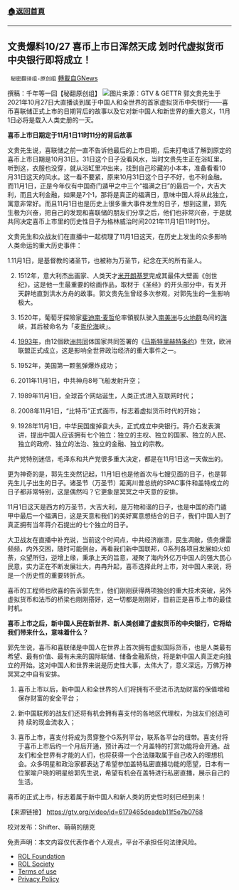 ###  [:house:返回首頁](https://github.com/ourhimalayas/txt)
---


## 文贵爆料10/27 喜币上市日浑然天成 划时代虚拟货币中央银行即将成立！
` 秘密翻译组-原创组` [轉載自GNews](https://gnews.org/zh-hans/1622501/)

撰稿：千年等一回【秘翻原创组】
![](https://assets.gnews.org/wp-content/uploads/2021/10/97b029ee-672c-4382-ba97-632a244ad60a.jpg)图片来源：GTV & GETTR
郭文贵先生于2021年10月27日大直播谈到属于中国人和全世界的首家虚拟货币中央银行——喜币喜联储正式上市的日期背后的故事以及它对新中国人和新世界的重大意义，11月1日必将是载入人类史册的一天。

**喜币上市日期定于11月1日11时11分的背后故事**

文贵先生说，喜联储之前一直不告诉他最后的上市日期，后来打电话了解到原定的喜币上市日期是10月31日。31日这个日子没看风水，当时文贵先生正在浴缸里，听到这，衣服也没穿，就从浴缸里冲出来，找到自己珍藏的小本本，准备看看10月31日这天的风水。这一看不要紧，原来10月31日这个日子不好，也不利金融。而11月1日，正是今年仅有中国奇门遁甲之中三个“福满之日”的最后一个，大吉大利，而且大利金融，如果是7个1，那将是真正的福满日，意味中国人将从此独立，寓意非常好。而且11月1日也是历史上很多重大事件发生的日子，想到这里，郭先生极为兴奋，把自己的发现和喜联储的朋友们分享之后，他们也非常兴奋，于是就共同决定喜币上市里的历史性日子为格林威治时间2021年11月1日11时11分。

文贵先生和众战友们在直播中一起梳理了11月1日这天，在历史上发生的众多影响人类命运的重大历史事件：

1.11月1日，是基督教的诸圣节，也被称为万圣节，纪念在天的所有圣人。

2. 1512年，意大利杰出画家、人类天才[米开朗基罗](https://zh.wikipedia.org/wiki/米開朗基羅)完成其最伟大壁画《创世纪》，这是他一生最重要的绘画作品，取材于《圣经》的开头部分中，有关开天辟地直到洪水方舟的故事。郭文贵先生曾经多次参观，对郭先生的一生影响极大。

3. 1520年，葡萄牙探險家[斐迪南·麦哲](https://zh.wikipedia.org/wiki/斐迪南·麥哲倫)伦率領舰队驶入[南美洲](https://zh.wikipedia.org/wiki/南美洲)与[火地群](https://zh.wikipedia.org/wiki/火地群岛)岛间的[海](https://zh.wikipedia.org/wiki/海峽)峡，其后被命名为「麦[哲伦海](https://zh.wikipedia.org/wiki/麥哲倫海峽)峡」。

4. [1993年](https://zh.wikipedia.org/wiki/1993年)，由12個欧[洲共同](https://zh.wikipedia.org/wiki/歐洲共同體)体国家共同签署的《[马斯特里赫特条约](https://zh.wikipedia.org/wiki/馬斯垂克條約)》生效，欧洲联盟正式成立，这是影响全世界政治经济的重大事件之一。

5. 1952年，美国第一颗氢弹爆炸成功；

6. 2011年11月1日，中共神舟8号飞船发射升空；

7. 1989年11月1日，全球首个网站诞生，人类正式进入互联网时代；

8. 2008年11月1日，“比特币”正式面市，标志着虚拟货币时代的开始；

9. 1928年11月1日，中华民国废掉袁大头，正式成立中央银行。蒋介石发表演讲，提出中国人应该拥有七个独立：独立的主权、独立的国家、独立的人民、独立的政府、独立的法治、独立的金融、独立的宗教。

共产党特别迷信，毛泽东和共产党很多重大决定，都是在11月1日这一天做出的。

更为神奇的是，郭先生突然记起，11月1日也是他首次与七嫂见面的日子，也是郭先生儿子出生的日子。诸圣节（万圣节）距离川普总统的SPAC事件和盖特成立的日子都非常特别，这是偶然吗？它更象是冥冥之中天意的安排。

11月1日这天是西方的万圣节，大吉大利，是万物和谐的日子，也是中国的奇门遁甲中最后一个福满日，这是天意和我们的美好寓意想结合的日子，我们中国人到了真正拥有当年蒋介石提出的七个独立的日子。

大卫战友在直播中补充说，当前这个时间点，中共经济崩溃，民生凋敝，债务爆雷频频，内外交困，随时可能倒台，再看我们新中国联邦，G系列各项目发展如火如荼，众望所归，逆增上缘，秉承上天的旨意，凝聚了海内外亿万中国人的强大民心民意，实力正在不断发展壮大，冉冉升起，喜币选择此时上市，对中国人来说，将是一个历史性的重要转折点。

喜币的工程师也欣喜的告诉郭先生，他们刚刚获得两项独创的重大技术突破，另外虚拟货币和法币的桥梁也刚刚搭好，这一切都是刚刚好，目前正是喜币上市的最佳时机。

**喜币上市之后，新中国人民在新世界、新人类创建了虚拟货币的中央银行，它将给我们带来什么，意味着什么？**

郭先生说，喜币和喜联储是中国人在世界上首次拥有虚拟国际货币，也是人类最有希望、最有价值、最有未来的国际联储、储备金融系统，将是新中国人真正走向独立的开始。这对中国人和世界来说是历史性大事，太伟大了，意义深远，万佛万神冥冥之中自有安排。

1. 喜币上市以后，新中国人和全世界的人们将拥有不受法币洗劫财富的保值增和保存财富的安全平台；


2. 新中国联邦的战友们还将有机会拥有喜支付的各地区代理权，为战友们创造可持
续的现金流收入；

3. 喜币上市，喜支付将成为贯穿整个G系列平台，联系各平台的纽带。喜支付将于喜币上市后约一个月后开通，预计再过一个月盖特的打赏功能将会开通。战友们和全世界有才能的人们，也将获得一个合法赚取属于自己收入的理想机会。众多明星和政治家都表达了希望参加盖特私密直播功能的愿望，日本有一位家喻户晓的明星给郭先生说，希望有机会在盖特进行私密直播，展示自己的生活。

喜币的正式上市，标志着属于新中国人和新人类的历史性时刻已经到来！

【来源链接】  https://gtv.org/video/id=6179465deadeb11f5e7b0768

校对发布：Shifter、萌萌的朋克

 

免责声明：本文内容仅代表作者个人观点，平台不承担任何法律风险。

- [ROL Foundation](https://rolfoundation.org/)
- [ROL Society](https://rolsociety.org/)
- [Terms of use](https://gnews.org/terms-of-use-3/)
- [Privacy Policy](https://gnews.org/privacy-policy/)
